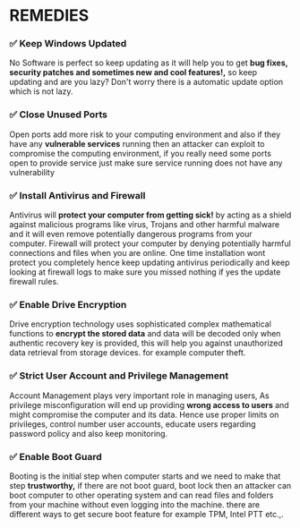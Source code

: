 # REMEDIES

### ✅ Keep Windows Updated

No Software is perfect so keep updating as it will help you to get **bug fixes, security patches and sometimes new and cool features!,** so keep updating and are you lazy? Don't worry there is a automatic update option which is not lazy.

### ✅ Close Unused Ports

Open ports add more risk to your computing environment and also if they have any **vulnerable services** running then an attacker can exploit to compromise the computing environment, if you really need some ports open to provide service just make sure service running does not have any vulnerability

### ✅ Install Antivirus and Firewall

Antivirus will **protect your computer from getting sick!** by acting as a shield against malicious programs like virus, Trojans and other harmful malware and it will even remove potentially dangerous programs from your computer. Firewall will protect your computer by denying potentially harmful connections and files when you are online. One time installation wont protect you completely hence keep updating antivirus periodically and keep looking at firewall logs to make sure you missed nothing if yes the update firewall rules.

### ✅ Enable Drive Encryption

Drive encryption technology uses sophisticated complex mathematical functions to **encrypt the stored data** and data will be decoded only when authentic recovery key is provided, this will help you against unauthorized data retrieval from storage devices. for example computer theft.

### ✅ Strict User Account and Privilege Management

Account Management plays very important role in managing users, As privilege misconfiguration will end up providing **wrong access to users** and might compromise the computer and its data. Hence use proper limits on privileges, control number user accounts, educate users regarding password policy and also keep monitoring.

### ✅ Enable Boot Guard

Booting is the initial step when computer starts and we need to make that step **trustworthy,** if there are not boot guard, boot lock then an attacker can boot computer to other operating system and can read files and folders from your machine without even logging into the machine. there are different ways to get secure boot feature for example TPM, Intel PTT etc.,.

